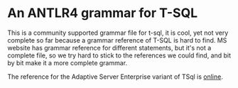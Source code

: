 # An ANTLR4 grammar for T-SQL

This is a community supported grammar file for t-sql, it is cool, yet not very complete so far because a grammar reference of T-SQL is hard to find. MS website has grammar reference for different statements, but it's not a complete file, so we try hard to stick to the references we could find, and bit by bit make it a more complete grammar.

The reference for the Adaptive Server Enterprise variant of TSql is [online](http://infocenter.sybase.com/help/topic/com.sybase.dc36272_1251/pdf/commands.pdf).
